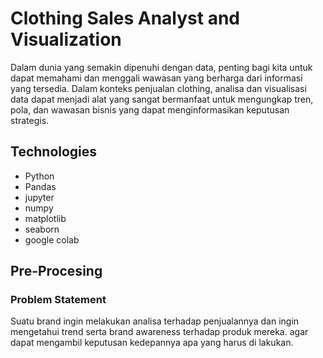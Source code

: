 # Clothing Sales Analyst and Visualization
Dalam dunia yang semakin dipenuhi dengan data, penting bagi kita untuk dapat memahami dan menggali wawasan yang berharga dari informasi yang tersedia. Dalam konteks penjualan clothing, analisa dan visualisasi data dapat menjadi alat yang sangat bermanfaat untuk mengungkap tren, pola, dan wawasan bisnis yang dapat menginformasikan keputusan strategis.

## Technologies
- Python
- Pandas 
- jupyter
- numpy
- matplotlib
- seaborn
- google colab

## Pre-Procesing
### Problem Statement
Suatu brand ingin melakukan analisa terhadap penjualannya dan ingin mengetahui trend serta brand awareness terhadap produk mereka. agar dapat mengambil keputusan kedepannya apa yang harus di lakukan.

